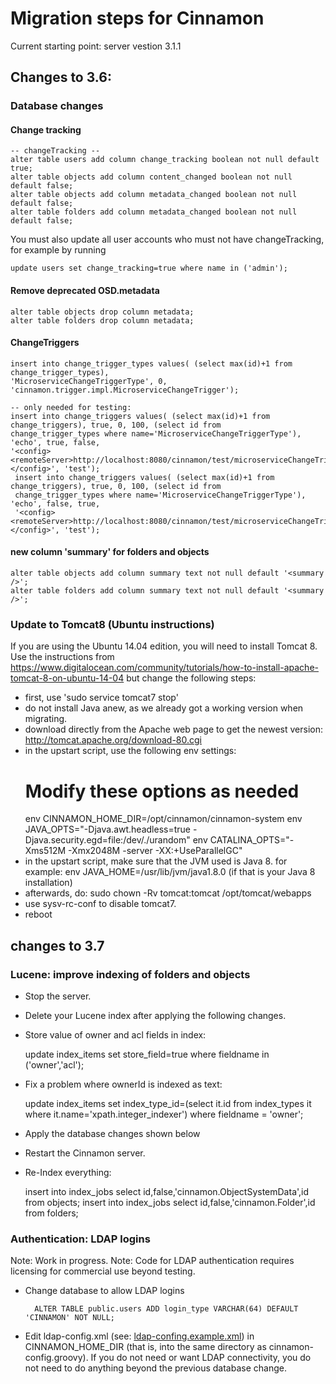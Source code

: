 # Migration steps for Cinnamon

Current starting point: server vestion 3.1.1

## Changes to 3.6:

### Database changes

#### Change tracking

    -- changeTracking --
    alter table users add column change_tracking boolean not null default true;
    alter table objects add column content_changed boolean not null default false;
    alter table objects add column metadata_changed boolean not null default false;
    alter table folders add column metadata_changed boolean not null default false;
    
You must also update all user accounts who must not have changeTracking, for example by running

    update users set change_tracking=true where name in ('admin'); 

#### Remove deprecated OSD.metadata
 
    alter table objects drop column metadata;
    alter table folders drop column metadata;

#### ChangeTriggers
    
    insert into change_trigger_types values( (select max(id)+1 from change_trigger_types),
    'MicroserviceChangeTriggerType', 0, 'cinnamon.trigger.impl.MicroserviceChangeTrigger');

    -- only needed for testing:
    insert into change_triggers values( (select max(id)+1 from change_triggers), true, 0, 100, (select id from 
    change_trigger_types where name='MicroserviceChangeTriggerType'), 'echo', true, false, 
    '<config><remoteServer>http://localhost:8080/cinnamon/test/microserviceChangeTriggerPreRequestTest</remoteServer></config>', 'test');    
     insert into change_triggers values( (select max(id)+1 from change_triggers), true, 0, 100, (select id from 
     change_trigger_types where name='MicroserviceChangeTriggerType'), 'echo', false, true, 
     '<config><remoteServer>http://localhost:8080/cinnamon/test/microserviceChangeTriggerPostRequestTest</remoteServer></config>', 'test');


#### new column 'summary' for folders and objects

    alter table objects add column summary text not null default '<summary />';
    alter table folders add column summary text not null default '<summary />';

### Update to Tomcat8 (Ubuntu instructions)
 
If you are using the Ubuntu 14.04 edition, you will need to install Tomcat 8. 
Use the instructions from 
https://www.digitalocean.com/community/tutorials/how-to-install-apache-tomcat-8-on-ubuntu-14-04
but change the following steps:

* first, use 'sudo service tomcat7 stop'
* do not install Java anew, as we already got a working version when migrating.
* download directly from the Apache web page to get the newest version:
    http://tomcat.apache.org/download-80.cgi
* in the upstart script, use the following env settings:
  # Modify these options as needed                                                                                                                                                                                                                                               
  env CINNAMON_HOME_DIR=/opt/cinnamon/cinnamon-system
  env JAVA_OPTS="-Djava.awt.headless=true -Djava.security.egd=file:/dev/./urandom"
  env CATALINA_OPTS="-Xms512M -Xmx2048M -server -XX:+UseParallelGC"
* in the upstart script, make sure that the JVM used is Java 8.
  for example: env JAVA_HOME=/usr/lib/jvm/java1.8.0 (if that is your Java 8 installation)
* afterwards, do: sudo chown -Rv tomcat:tomcat /opt/tomcat/webapps
* use sysv-rc-conf to disable tomcat7.
* reboot

## changes to 3.7

### Lucene: improve indexing of folders and objects

* Stop the server.
* Delete your Lucene index after applying the following changes.
* Store value of owner and acl fields in index:
 
    update index_items set store_field=true where fieldname in ('owner','acl');

* Fix a problem where ownerId is indexed as text:

    update index_items set index_type_id=(select it.id from index_types it where it.name='xpath.integer_indexer') where fieldname = 'owner';
    
* Apply the database changes shown below
* Restart the Cinnamon server.
* Re-Index everything: 

    insert into index_jobs select id,false,'cinnamon.ObjectSystemData',id from objects;
    insert into index_jobs select id,false,'cinnamon.Folder',id from folders;
    
### Authentication: LDAP logins

Note: Work in progress.
Note: Code for LDAP authentication requires licensing for commercial use beyond testing.

* Change database to allow LDAP logins
    
        ALTER TABLE public.users ADD login_type VARCHAR(64) DEFAULT 'CINNAMON' NOT NULL;
        
* Edit ldap-config.xml (see: [ldap-confing.example.xml](../ldap-config.exampl.xml)) in CINNAMON_HOME_DIR
  (that is, into the same directory as cinnamon-config.groovy). If you do not need or want LDAP connectivity,
  you do not need to do anything beyond the previous database change.
  
  